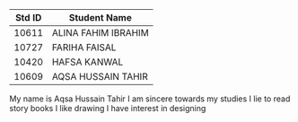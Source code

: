 
|Std ID|Student Name|
|:-----:|---------------------|
|10611|ALINA FAHIM IBRAHIM|
|10727|FARIHA FAISAL|
|10420|HAFSA KANWAL|
|10609|AQSA HUSSAIN TAHIR|



My name is Aqsa Hussain Tahir
I am sincere towards my studies
I lie to read story books
I like drawing
I have interest in designing 



